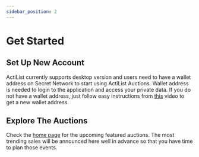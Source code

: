 ```yaml
---
sidebar_position: 2
---
```


# Get Started

## Set Up New Account

ActiList currently supports desktop version and users need to have a wallet address on Secret Network to start using ActiList Auctions. Wallet address is needed to login to the application and access your private data. If you do not have a wallet address, just follow easy instructions from <a href="https://www.youtube.com/watch?v=HgFWNJdD7-U&t=10s" target="_blank">this</a> video to get a new wallet address.

## Explore The Auctions

Check the <a href="https://www.youtube.com/watch?v=HgFWNJdD7-U&t=10s" target="_blank">home page</a> for the upcoming featured auctions. The most trending sales will be announced here well in advance so that you have time to plan those events. 